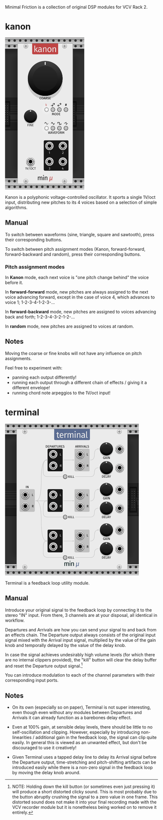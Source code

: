 Minimal Friction is a collection of original DSP modules for VCV Rack 2.

# kanon
<img src="res/screenshots/kanon.png" alt="Minimal Friction Kanon" height="500" width="auto">

Kanon is a polyphonic voltage-controlled oscillator. It sports a single 1V/oct input, distributing new pitches to its 4 voices based on a selection of simple algorithms.

## Manual

To switch between waveforms (sine, triangle, square and sawtooth), press their corresponding buttons.

To switch between pitch assignment modes (Kanon, forward-forward, forward-backward and random), press their corresponding buttons.

### Pitch assignment modes

In **Kanon** mode, each next voice is "one pitch change behind" the voice before it.

In **forward-forward** mode, new pitches are always assigned to the next voice advancing forward, except in the case of voice 4, which advances to voice 1; 1-2-3-4-1-2-3-...

In **forward-backward** mode, new pitches are assigned to voices advancing back and forth; 1-2-3-4-3-2-1-2-...

In **random** mode, new pitches are assigned to voices at random.

## Notes
Moving the coarse or fine knobs will not have any influence on pitch assignments.

Feel free to experiment with:
* panning each output differently!
* running each output through a different chain of effects / giving it a different envelope!
* running chord note arpeggios to the 1V/oct input!


# terminal
<img src="res/screenshots/terminal.png" alt="Minimal Friction Terminal" height="500" width="auto">

Terminal is a feedback loop utility module.

## Manual
Introduce your original signal to the feedback loop by connecting it to the stereo "IN" input. From there, 3 channels are at your disposal, all identical in workflow.

Departures and Arrivals are how you can send your signal to and back from an effects chain. The Departure output always consists of the original input signal mixed with the Arrival input signal, multiplied by the value of the gain knob and temporally delayed by the value of the delay knob.

In case the signal achieves undesirably high volume levels (for which there are no internal clippers provided), the "kill" button will clear the delay buffer and reset the Departure output signal.[^1]

You can introduce modulation to each of the channel parameters with their corresponding input ports.

## Notes
* On its own (especially so on paper), Terminal is not super interesting, even though even without any modules between Departures and Arrivals it can already function as a barebones delay effect.

* Even at 100% gain, at sensible delay levels, there should be little to no self-oscillation and clipping. However, especially by introducing non-linearities / additional gain in the feedback loop, the signal can clip quite easily. In general this is viewed as an unwanted effect, but don't be discouraged to use it creatively!

* Given Terminal uses a tapped delay line to delay its Arrival signal before the Departure output, time-stretching and pitch-shifting artifacts can be introduced easily while there is a non-zero signal in the feedback loop by moving the delay knob around.

[^1]: NOTE: Holding down the kill button (or sometimes even just pressing it) will produce a short distorted clicky sound. This is most probably due to the button abruptly crushing the signal to a zero value in one frame. This distorted sound does not make it into your final recording made with the VCV recorder module but it is nonetheless being worked on to remove it entirely.